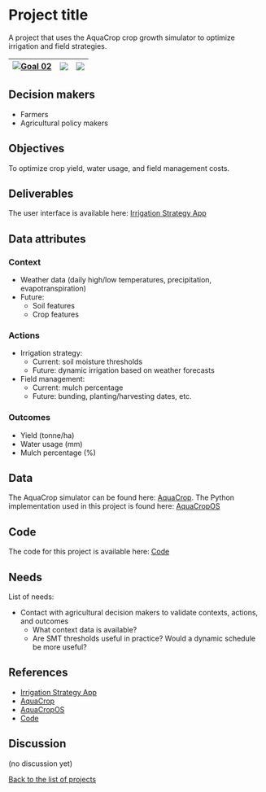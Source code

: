 # Project title

<!-- Describe the project in one sentence, e.g. A project that... -->
A project that uses the AquaCrop crop growth simulator to optimize irrigation and field strategies.

<!-- Note: using reference-style links to let Jekyll's relative links
convert them to .html in GitHub pages -->
[goal_02_link]: ../goals/goal_02.md

<!-- Insert SDG Icons and links-->
| [![Goal 02](../images/sdgs/E-WEB-Goal-02.png)][goal_02_link] | ![](../images/sdgs/empty.png) | ![](../images/sdgs/empty.png) |
|--------------------------------------------------------------|--------------------------------------------------------------|-------------------------------|

## Decision makers

<!-- List decision makers that could use this project-->
- Farmers
- Agricultural policy makers

## Objectives

<!-- Describe the objectives of the project in one sentence -->
To optimize crop yield, water usage, and field management costs.

## Deliverables

<!-- Provide links to the deliverables of the project -->
<!-- For instance, a link to the interactive application -->
The user interface is available here: [Irrigation Strategy App](https://irrigation-strategy.streamlit.app/)

## Data attributes

### Context

<!-- Describe the situation decision makers are in when then have to make a decision -->

- Weather data (daily high/low temperatures, precipitation, evapotranspiration)
- Future:
    - Soil features
    - Crop features

### Actions

<!-- Describe what the decision makers can do achieve their objectives -->

- Irrigation strategy:
    - Current: soil moisture thresholds
    - Future: dynamic irrigation based on weather forecasts
- Field management:
    - Current: mulch percentage
    - Future: bunding, planting/harvesting dates, etc.

### Outcomes

<!-- Describe the metrics decision makers are trying to optimize, on which they are evaluated -->

- Yield (tonne/ha)
- Water usage (mm)
- Mulch percentage (%)

## Data

<!-- Describe the data that is used to evaluate the decisions -->
The AquaCrop simulator can be found here: [AquaCrop](https://www.fao.org/aquacrop/en/).
The Python implementation used in this project is found here: [AquaCropOS](https://github.com/aquacropos/aquacrop)

## Code

<!-- Point to the repo that contains the code -->
The code for this project is available here: [Code](https://github.com/danyoungday/praise)

## Needs
<!-- What kind of help is currently needed for this project? -->

List of needs:
- Contact with agricultural decision makers to validate contexts, actions, and outcomes
    - What context data is available?
    - Are SMT thresholds useful in practice? Would a dynamic schedule be more useful?

## References

<!-- Provide a list of references or other resources used in the project -->
- [Irrigation Strategy App](https://irrigation-strategy.streamlit.app/)
- [AquaCrop](https://www.fao.org/aquacrop/en/)
- [AquaCropOS](https://github.com/aquacropos/aquacrop)
- [Code](https://github.com/danyoungday/praise)

## Discussion

<!-- Provide a link to a space for discussion or comments -->
(no discussion yet)

[Back to the list of projects](../README.md)